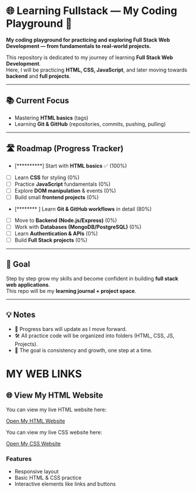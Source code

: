# 🌐 Learning Fullstack — My Coding Playground 🚀

**My coding playground for practicing and exploring Full Stack Web Development — from fundamentals to real-world projects.**

This repository is dedicated to my journey of learning **Full Stack Web Development**.  
Here, I will be practicing **HTML, CSS, JavaScript**, and later moving towards **backend** and **full projects**.  

---

## 📚 Current Focus
- Mastering **HTML basics** (tags)  
- Learning **Git & GitHub** (repositories, commits, pushing, pulling)  

---

## 🛣️ Roadmap (Progress Tracker)

- [**********] Start with **HTML basics** ✅ (100%)  
- [          ] Learn **CSS** for styling (0%)  
- [          ] Practice **JavaScript** fundamentals (0%)  
- [          ] Explore **DOM manipulation** & events (0%)  
- [          ] Build small **frontend projects** (0%)  
- [********  ] Learn **Git & GitHub workflows** in detail (80%)  
- [          ] Move to **Backend (Node.js/Express)** (0%)  
- [          ] Work with **Databases (MongoDB/PostgreSQL)** (0%)  
- [          ] Learn **Authentication & APIs** (0%)  
- [          ] Build **Full Stack projects** (0%)  

---

## 🌱 Goal
Step by step grow my skills and become confident in building **full stack web applications**.  
This repo will be my **learning journal + project space**.  

---

## 💡 Notes
- 📌 Progress bars will update as I move forward.  
- 🛠️ All practice code will be organized into folders (HTML, CSS, JS, Projects).  
- 🚀 The goal is consistency and growth, one step at a time.  


# MY WEB LINKS

## 🌐 View My HTML Website

You can view my live HTML website here:

[Open My HTML Website](https://rayyan-devspace.github.io/learning-fullstack/Html-Practice/index.html)

You can view my live CSS website here:

[Open My CSS Website](https://rayyan-devspace.github.io/learning-fullstack/CSS-Practice/index.html)

### Features
- Responsive layout
- Basic HTML & CSS practice
- Interactive elements like links and buttons
